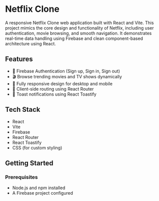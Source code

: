 # Netflix Clone

A responsive Netflix Clone web application built with React and Vite. This project mimics the core design and functionality of Netflix, including user authentication, movie browsing, and smooth navigation. It demonstrates real-time data handling using Firebase and clean component-based architecture using React.

## Features

- 🔐 Firebase Authentication (Sign up, Sign in, Sign out)
- 🎬 Browse trending movies and TV shows dynamically
- 📱 Fully responsive design for desktop and mobile
- 🔄 Client-side routing using React Router
- 🔔 Toast notifications using React Toastify

## Tech Stack

- React
- Vite
- Firebase
- React Router
- React Toastify
- CSS (for custom styling)

## Getting Started

### Prerequisites

- Node.js and npm installed
- A Firebase project configured